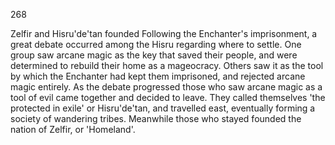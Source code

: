 268






Zelfir and Hisru'de'tan founded
Following the Enchanter's imprisonment, a great debate occurred among the Hisru regarding where to settle.  One group saw arcane magic as the key that saved their people, and were determined to rebuild their home as a mageocracy.  Others saw it as the tool by which the Enchanter had kept them imprisoned, and rejected arcane magic entirely.  As the debate progressed those who saw arcane magic as a tool of evil came together and decided to leave.  They called themselves 'the protected in exile' or Hisru'de'tan, and travelled east, eventually forming a society of wandering tribes.  Meanwhile those who stayed founded the nation of Zelfir, or 'Homeland'.